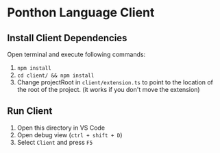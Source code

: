 # Ponthon Language Client

## Install Client Dependencies

Open terminal and execute following commands:

1. `npm install`
1. `cd client/ && npm install`
1. Change projectRoot in `client/extension.ts` to point to the location of the root of the project. (it works if you don't move the extension)

## Run Client

1. Open this directory in VS Code
1. Open debug view (`ctrl + shift + D`)
1. Select `Client` and press `F5`
